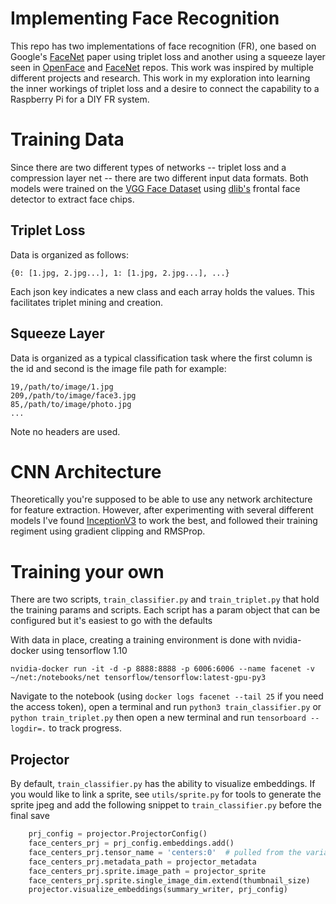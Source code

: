 # Implementing Face Recognition
This repo has two implementations of face recognition (FR), one based on 
Google's [FaceNet](https://arxiv.org/abs/1503.03832) paper using triplet loss and another using a squeeze layer
seen in [OpenFace](https://github.com/cmusatyalab/openface/) and [FaceNet](https://github.com/davidsandberg/facenet) repos. This work was inspired by multiple
different projects and research. This work in my exploration into learning the inner workings of triplet loss
and a desire to connect the capability to a Raspberry Pi for a DIY FR system. 


# Training Data
Since there are two different types of networks -- triplet loss and a compression layer net -- there are two 
different input data formats. Both models were trained on the [VGG Face Dataset](http://www.robots.ox.ac.uk/~vgg/data/vgg_face/) using
[dlib's](http://dlib.net/) frontal face detector to extract face chips.
 

## Triplet Loss
Data is organized as follows:

    {0: [1.jpg, 2.jpg...], 1: [1.jpg, 2.jpg...], ...}
Each json key indicates a new class and each array holds the values. This facilitates
triplet mining and creation. 

## Squeeze Layer 
Data is organized as a typical classification task where the first
column is the id and second is the image file path for example:
    
    19,/path/to/image/1.jpg
    209,/path/to/image/face3.jpg
    85,/path/to/image/photo.jpg
    ...
    
Note no headers are used. 


# CNN Architecture
Theoretically you're supposed to be able to use any network architecture 
for feature extraction. However, after experimenting with several different models
I've found [InceptionV3](https://arxiv.org/abs/1512.00567) to work the best, and followed their 
training regiment using gradient clipping and RMSProp.

# Training your own
There are two scripts, `train_classifier.py` and `train_triplet.py` that hold
the training params and scripts. Each script has a param object that can be configured but it's easiest
to go with the defaults 

With data in place, creating a training environment is done with nvidia-docker using tensorflow 1.10
    
    nvidia-docker run -it -d -p 8888:8888 -p 6006:6006 --name facenet -v ~/net:/notebooks/net tensorflow/tensorflow:latest-gpu-py3
    
Navigate to the notebook (using `docker logs facenet --tail 25` if you need the access token), open a terminal and 
run `python3 train_classifier.py` or `python train_triplet.py` then open a new terminal and run `tensorboard --logdir=.` to track 
progress.

## Projector
By default, `train_classifier.py` has the ability to visualize embeddings. If you would like to link a sprite, 
see `utils/sprite.py` for tools to generate the sprite jpeg and add the following snippet to `train_classifier.py`
before the final save

```python
    prj_config = projector.ProjectorConfig()
    face_centers_prj = prj_config.embeddings.add()
    face_centers_prj.tensor_name = 'centers:0'  # pulled from the variable within losses.py
    face_centers_prj.metadata_path = projector_metadata
    face_centers_prj.sprite.image_path = projector_sprite
    face_centers_prj.sprite.single_image_dim.extend(thumbnail_size)
    projector.visualize_embeddings(summary_writer, prj_config)
```